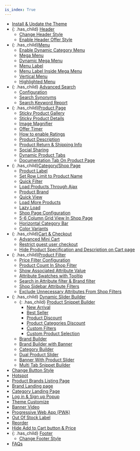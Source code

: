 ```yaml
---
is_index: True
---
```


- [Install & Update the Theme](install-and-update-the-theme.md)
- {: .has_child} [Header](header.md)
  - [Change Header Style](header/change-header-style.md)
  - [Enable Header Offer Style](header/enable-header-offer-style.md)
- {: .has_child}[Menu](menu.md) 
  - [Enable Dynamic Category Menu](menu/enable-dynamic-category-menu.md)
  - [Mega Menu](menu/mega-menu.md)
  - [Dynamic Mega Menu](menu/dynamic-mega-menu.md)
  - [Menu Label](menu/menu-label.md)
  - [Menu Label Inside Mega Menu](menu/menu-label-inside-mega-menu.md)
  - [Vertical Menu](menu/vertical-menu.md)
  - [Highlighted Menu](menu/highlighted-menu.md)
- {: .has_child} [Advanced Search](advanced-search.md)
  - [Configuration](advanced-search/configuration.md)
  - [Search Synonyms](advanced-search/search-synonyms.md)
  - [Search Keyword Report](advanced-search/search-keyword-report.md)
- {: .has_child}[Product Page](product-page.md)  
  - [Sticky Product Gallery](product-page/sticky-product-gallery.md)
  - [Sticky Product Details](product-page/sticky-product-details.md)
  - [Image Magnifier](product-page/image-magnifier.md)
  - [Offer Timer](product-page/offer-timer.md)    
  - [How to enable Ratings](product-page/how-to-enable-ratings.md)
  - [Product Description](product-page/product-description.md)
  - [Product Return & Shipping Info](product-page/product-return-and-shipping-info.md)
  - [Social Sharing](product-page/social-sharing.md)
  - [Dynamic Product Tabs](product-page/dynamic-product-tabs.md)
  - [Documentation Tab On Product Page](product-page/documentation-tab-on-product-page.md)
- {: .has_child}[Category/Shop Page](shop-page.md)
  - [Product Label](shop-page/product-label.md)
  - [Set Row Limit to Product Name](shop-page/set-row-limit-to-product-name.md)
  - [Quick Filter](shop-page/quick-filter.md)
  - [Load Products Through Ajax](shop-page/load-products-through-ajax.md)
  - [Product Brand](shop-page/product-brand.md)
  - [Quick View](shop-page/quick-view.md)
  - [Load More Products](shop-page/load-more-products.md)
  - [Lazy Load](shop-page/lazy-load.md)
  - [Shop Page Configuration](shop-page/shop-page-configuration.md)
  - [5-6 Column Grid View In Shop Page](shop-page/5-6-column-grid-view-in-shop-page.md)
  - [Horizontal Category Bar](shop-page/horizontal-category-bar.md)
  - [Color Variants](shop-page/color-variants.md)
- {: .has_child}[Cart & Checkout](cart-checkout.md)
  - [Advanced Mini Cart](cart-checkout/advanced-mini-cart.md)
  - [Restrict guest user checkout](cart-checkout/restrict-guest-user-checkout.md)
  - [Hide Product Specification and Description on Cart page](cart-checkout/hide-product-specification-and-description.md)
- {: .has_child}[Product Filter](product-filter.md)
  - [Price Filter Configuration](product-filter/price-filter-configuration.md)
  - [Product Count In Shop Filter](product-filter/product-count-in-shop-filter.md)
  - [Show Associated Attribute Value](product-filter/show-associated-attribute-value.md)
  - [Attribute Swatches with Tooltip](product-filter/attribute-swatches-with-tooltip.md)
  - [Search in Attribute filter & Brand filter](product-filter/search-in-attribute-filter-and-brand-filter.md)  
  - [Shop Sidebar Attribute Filters](product-filter/shop-sidebar-attribute-filters.md)
  - [Exclude Unnecessary Attributes From Shop Filters](product-filter/exclude-unnecessary-attributes-from-shop-filters.md)
- {: .has_child} [Dynamic Slider Builder](dynamic-slider-builder.md)
  - {: .has_child} [Product Snippet Builder](dynamic-slider-builder/product-snippet-builder.md)
    - [New Arrival](dynamic-slider-builder/product-snippet-builder/new-arrival.md)
    - [Best Seller](dynamic-slider-builder/product-snippet-builder/best-seller.md)
    - [Product Discount](dynamic-slider-builder/product-snippet-builder/product-discount.md)
    - [Product Categories Discount](dynamic-slider-builder/product-snippet-builder/product-categories-discount.md)
    - [Custom Filters](dynamic-slider-builder/product-snippet-builder/custom-filters.md)
    - [Custom Product Selection](dynamic-slider-builder/product-snippet-builder/custom-product-selection.md)
  - [Brand Builder](dynamic-slider-builder/brand-builder.md)
  - [Brand Builder with Banner](dynamic-slider-builder/brand-builder-with-banner.md)
  - [Category Builder](dynamic-slider-builder/category-builder.md)
  - [Dual Product Slider](dynamic-slider-builder/dual-product-slider.md)
  - [Banner With Product Slider](dynamic-slider-builder/banner-with-product-slider.md)
  - [Multi Tab Snippet Builder](dynamic-slider-builder/multi-tab-snippet-builder.md)
- [Change Button Style](change-button-style.md)
- [Hotspot](hotspot.md)
- [Product Brands Listing Page](product-brands-listing-page.md)
- [Brand Landing page](brand-landing-page.md)
- [Category Landing Page](category-landing-page.md)
- [Log in & Sign up Popup](log-in-and-sign-up-popup.md)
- [Theme Customize](theme-customize.md)
- [Banner Video](banner-video.md)
- [Progressive Web App (PWA)](progressive-web-app-pwa.md)
- [Out Of Stock Label](out-of-stock-label.md)
- [Reorder](reoder.md)
- [Hide Add to Cart button & Price](hide-add-to-cart-button-and-price.md)
- {: .has_child} [Footer](footer.md)
  - [Change Footer Style](footer/change-footer-style.md)
- [FAQs](faqs.md)
